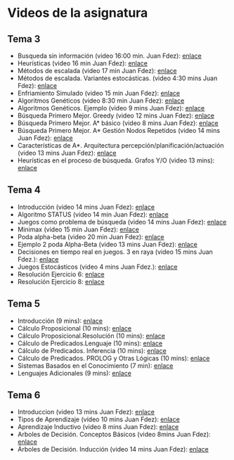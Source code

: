 # Videos de la asignatura

## Tema 3

- Busqueda sin información (video 16:00 min. Juan Fdez): [enlace](https://drive.google.com/file/d/17kjY9TUxgFynX8laZ_D9pJsDkDLX9mcV/view?usp=sharing)
- Heurísticas (video 16 min Juan Fdez): [enlace](https://drive.google.com/file/d/1GgS7JIZmEY10jyM3cnv2bpR8f4vkwuuP/view?usp=sharing)
- Métodos de escalada (video 17 min Juan Fdez): [enlace](https://drive.google.com/file/d/1wfMIaqkn9AmPZKSpvTPv6vYbn7cQ_CAN/view?usp=sharing)
- Métodos de escalada. Variantes estocásticas. (video 4:30 mins Juan Fdez): [enlace](https://drive.google.com/file/d/1fZxidPBXz9ItrPYTOfQ7STJ_fLTsFiCm/view?usp=sharing)
- Enfriamiento Simulado (video 15 min Juan Fdez): [enlace](https://drive.google.com/file/d/1ICNOtcvvczht6ML9IPqx6TTPz2Aksb4l/view?usp=sharing)
- Algoritmos Genéticos (video 8:30 min Juan Fdez): [enlace](https://drive.google.com/file/d/1WKEQja7FLp_Mn3e2Y7DYb9acr9PHwMlF/view?usp=sharing)
- Algoritmos Genéticos. Ejemplo (video 9 mins Juan Fdez): [enlace](https://drive.google.com/file/d/1i-c9T6DvEQrcLCEIvatkLhcadcA0rSrb/view?usp=sharing)
- Búsqueda Primero Mejor. Greedy (video 12 mins Juan Fdez): [enlace](https://drive.google.com/open?id=1ENAnLtnDuEhsEIvcal_qDZIDhqBjmRQ6)
- Búsqueda Primero Mejor. A* básico (video 8 mins Juan Fdez): [enlace](https://drive.google.com/open?id=1LJjxr3D3spKE0RXG-MOIooPnmPIRL9BN)
- Búsqueda Primero Mejor. A* Gestión Nodos Repetidos (video 14 mins Juan Fdez): [enlace](https://drive.google.com/open?id=1sB7qO4vFcMX1CP57xn19MsALQrj5Fo0A)
- Características de A*. Arquitectura percepción/planificación/actuación (video 13 mins Juan Fdez): [enlace](https://drive.google.com/file/d/1jfGdsbr6fqbup5pTwVXo1fbxhSJAZrLy/view?usp=sharing)
- Heurísticas en el proceso de búsqueda. Grafos Y/O (video 13 mins): [enlace](https://drive.google.com/file/d/1vNS5bbCJ264wNuv1S2DW_rLk9rPo6Xjl/view?usp=sharing)

## Tema 4
- Introducción (video 14 mins Juan Fdez): [enlace](https://drive.google.com/file/d/1tjDW10BX6d1JtS-xtgRelvtqII3I4qfk/view?usp=sharing)
- Algoritmo STATUS (video 14 min Juan Fdez): [enlace](https://drive.google.com/file/d/1bkVe0M0X9BWIJJ-oCpX70rvxTZYrO3hr/view?usp=sharing)
- Juegos como problema de búsqueda (video 14 mins Juan Fdez): [enlace](https://drive.google.com/open?id=1yve8SObUi3KjFz7gjEBd9i6Y160BQLMD)
- Minimax (video 15 min Juan Fdez): [enlace](https://drive.google.com/file/d/1U8EfQGk-YedVS9ZfsMoqVv1oQqmee07N/view?usp=sharing)
- Poda alpha-beta (video 20 min Juan Fdez): [enlace](https://drive.google.com/file/d/1xxUC3F1weQDea7j8B8TNXhJpq0xl8N0u/view?usp=sharing)
- Ejemplo 2 poda Alpha-Beta (video 13 mins Juan Fdez): [enlace](https://drive.google.com/file/d/1tCMCynSupWKNIztiT7oVVUolxmo59dpl/view?usp=sharing)
- Decisiones en tiempo real en juegos. 3 en raya (video 15 mins Juan Fdez.): [enlace](https://drive.google.com/file/d/1nFp5DPoEw1-uMMHdBKsb2Kda7F3B5CjH/view?usp=sharing)
- Juegos Estocásticos (video 4 mins Juan Fdez.): [enlace](https://drive.google.com/file/d/1rP9PJwBzBFprqCDU8r5MSKNorolO6sn3/view?usp=sharing)
- Resolución Ejercicio 6: [enlace](https://drive.google.com/file/d/1qUL96YhRIrSiDrJVbehDnsY4Rm2sgHiB/view?usp=sharing)
- Resolución Ejercicio 8: [enlace](https://drive.google.com/file/d/1bYQO_FCk23KdZn8UNy7XYrtepU1GEaNE/view?usp=sharing)

## Tema 5
- Introducción (9 mins): [enlace](https://drive.google.com/file/d/1N-39VpxB-1YCAviGopZDQhMoHWGA6vvb/view?usp=sharing)
- Cálculo Proposicional (10 mins): [enlace](https://drive.google.com/open?id=15XCiHlDOZbwB-TtnJbLGo_yRC66RRj9)
- Cálculo Proposicional.Resolución (10 mins): [enlace](https://drive.google.com/open?id=1GwVUzcu2VhQG4P2-95g117N_ML0sU_6p)
- Cálculo de Predicados.Lenguaje (10 mins): [enlace](https://drive.google.com/file/d/1DP36OJIq04fIG3A0PYfVPtMgtR07hZ7e/view?usp=sharing)
- Cálculo de Predicados. Inferencia (10 mins): [enlace](https://drive.google.com/file/d/1dZpEoOZ6PmqopfCopKSRjKbOESvrK4Q8/view?usp=sharing)
- Cálculo de Predicados. PROLOG y Otras Lógicas (10 mins): [enlace](https://drive.google.com/file/d/1mX_CIn0HCKcaNobN40YuXxcD0K7_u5fG/view?usp=sharinghttps://drive.google.com/file/d/1mX_CIn0HCKcaNobN40YuXxcD0K7_u5fG/view?usp=sharing)
- Sistemas Basados en el Conocimiento (7 min): [enlace](https://drive.google.com/file/d/1JXGBMZ5t3tvd7QpGgWfW7wud9lXlrtev/view?usp=sharing)
- Lenguajes Adicionales (9 mins): [enlace](https://drive.google.com/file/d/1ic-rONgKRXd3Ms5gVgtiBuNmQGKJVO3M/view?usp=sharing)

## Tema 6

- Introduccion (video 13 mins Juan Fdez): [enlace](https://drive.google.com/open?id=1HImSBdJMZMfJVJ30FFo-UzTJnY6BmzM8)
- Tipos de Aprendizaje (vídeo 10 mins Juan Fdez): [enlace](https://drive.google.com/file/d/1tMvOISzTbb7LkLjQnyBs2vfF7K_fQ4QD/view?usp=sharing)
- Aprendizaje Inductivo (video 8 mins Juan Fdez): [enlace](https://drive.google.com/file/d/1NRgujgWsWnnKjy2MsWidT_b41QHaDyq4/view?usp=sharing)
- Arboles de Decisión. Conceptos Básicos (video 8mins Juan Fdez): [enlace](https://drive.google.com/file/d/1hwxg1vJrHksiWiPhsMl1Ga_qdnPyPLvM/view?usp=sharing)
- Árboles de Decisión. Inducción (video 14 mins Juan Fdez): [enlace](https://drive.google.com/file/d/168cm51gKLITOLWqRXWDxdyGeSPTuvMu-/view?usp=sharing)